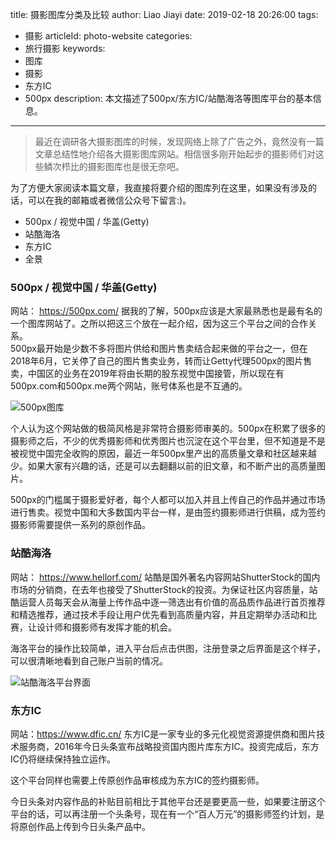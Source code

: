 title: 摄影图库分类及比较
author: Liao Jiayi
date: 2019-02-18 20:26:00
tags:
  - 摄影
articleId: photo-website
categories:
  - 旅行摄影
keywords:
  - 图库
  - 摄影
  - 东方IC
  - 500px
description: 本文描述了500px/东方IC/站酷海洛等图库平台的基本信息。
---
> 最近在调研各大摄影图库的时候，发现网络上除了广告之外，竟然没有一篇文章总结性地介绍各大摄影图库网站。相信很多刚开始起步的摄影师们对这些鳞次栉比的摄影图库也是很无奈吧。

为了方便大家阅读本篇文章，我直接将要介绍的图库列在这里，如果没有涉及的话，可以在我的邮箱或者微信公众号下留言:)。  

*  500px / 视觉中国 / 华盖(Getty)
*  站酷海洛
*  东方IC
*  全景

### 500px / 视觉中国 / 华盖(Getty)
网站： https://500px.com/
据我的了解，500px应该是大家最熟悉也是最有名的一个图库网站了。之所以把这三个放在一起介绍，因为这三个平台之间的合作关系。  
500px最开始是少数不多将图片供给和图片售卖结合起来做的平台之一，但在2018年6月，它关停了自己的图片售卖业务，转而让Getty代理500px的图片售卖，中国区的业务在2019年将由长期的股东视觉中国接管，所以现在有500px.com和500px.me两个网站，账号体系也是不互通的。  

![500px图库][1]

个人认为这个网站做的极简风格是非常符合摄影师审美的。500px在积累了很多的摄影师之后，不少的优秀摄影师和优秀图片也沉淀在这个平台里，但不知道是不是被视觉中国完全收购的原因，最近一年500px里产出的高质量文章和社区越来越少。如果大家有兴趣的话，还是可以去翻翻以前的旧文章，和不断产出的高质量图片。  

500px的门槛属于摄影爱好者，每个人都可以加入并且上传自己的作品并通过市场进行售卖。视觉中国和大多数国内平台一样，是由签约摄影师进行供稿，成为签约摄影师需要提供一系列的原创作品。

### 站酷海洛  
网站： https://www.hellorf.com/
站酷是国外著名内容网站ShutterStock的国内市场的分销商，在去年也接受了ShutterStock的投资。为保证社区内容质量，站酷运营人员每天会从海量上传作品中逐一筛选出有价值的高品质作品进行首页推荐和精选推荐，通过技术手段让用户优先看到高质量内容，并且定期举办活动和比赛，让设计师和摄影师有发挥才能的机会。

海洛平台的操作比较简单，进入平台后点击供图，注册登录之后界面是这个样子，可以很清晰地看到自己账户当前的情况。

![站酷海洛平台界面][2]

### 东方IC
网站：https://www.dfic.cn/
东方IC是一家专业的多元化视觉资源提供商和图片技术服务商，2016年今日头条宣布战略投资国内图片库东方IC。投资完成后，东方IC仍将继续保持独立运作。  

这个平台同样也需要上传原创作品审核成为东方IC的签约摄影师。

今日头条对内容作品的补贴目前相比于其他平台还是要更高一些，如果要注册这个平台的话，可以再注册一个头条号，现在有一个“百人万元”的摄影师签约计划，是将原创作品上传到今日头条产品中。


  [1]: http://www.liaojiayi.com/assets/500px.png
  [2]: http://www.liaojiayi.com/assets/hellorf-2.jpg
